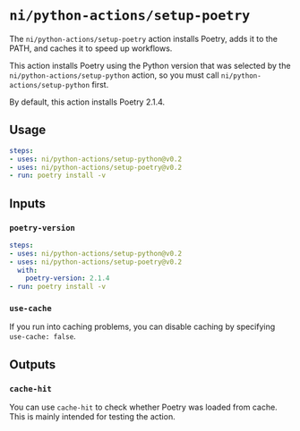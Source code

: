 # `ni/python-actions/setup-poetry`

The `ni/python-actions/setup-poetry` action installs Poetry, adds it to the PATH, and caches it to
speed up workflows.

This action installs Poetry using the Python version that was selected by the
`ni/python-actions/setup-python` action, so you must call `ni/python-actions/setup-python` first.

By default, this action installs Poetry 2.1.4.

## Usage

```yaml
steps:
- uses: ni/python-actions/setup-python@v0.2
- uses: ni/python-actions/setup-poetry@v0.2
- run: poetry install -v
```

## Inputs

### `poetry-version`

```yaml
steps:
- uses: ni/python-actions/setup-python@v0.2
- uses: ni/python-actions/setup-poetry@v0.2
  with:
    poetry-version: 2.1.4
- run: poetry install -v
```

### `use-cache`

If you run into caching problems, you can disable caching by specifying `use-cache: false`.

## Outputs

### `cache-hit`

You can use `cache-hit` to check whether Poetry was loaded from cache. This is mainly intended for
testing the action.
